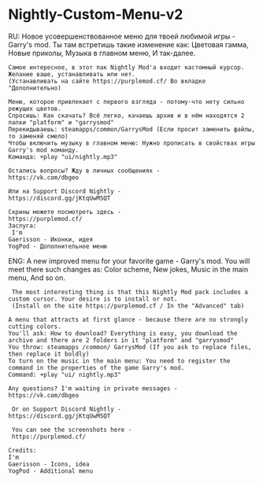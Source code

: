 # Nightly-Custom-Menu-v2
  RU:
  Новое усовершенствованное меню для твоей любимой игры - Garry's mod.
    Ты там встретишь такие изменение как:
    Цветовая гамма,
    Новые приколы,
    Музыка в главном меню, 
    И так-далее.

    Самое интересное, в этот пак Nightly Mod'a входит кастомный курсор. Желание ваше, устанавливать или нет.
    (Устанавливать на сайте https://purplemod.cf/ Во вкладке "Дополнительно)

    Меню, которое привлекает с первого взгляда - потому-что нету сильно режущих цветов.
    Спросишь: Как скачать? Всё легко, качаешь архив и в нём находятся 2 папки "platform" и "garrysmod"
    Перекидываешь: steamapps/common/GarrysMod (Если просит заменить файлы, то заменяй смело)
    Чтобы включить музыку в главном меню: Нужно прописать в свойствах игры Garry's mod команду.
    Команда: +play "ui/nightly.mp3"
    
    Остались вопросы? Жду в личных сообщениях - 
    https://vk.com/dbgeo

    Или на Support Discord Nightly -
    https://discord.gg/jKtqUwMSQT

    Скрины можете посмотреть здесь - 
    https://purplemod.cf/
    Заслуга:
     I'm 
    Gaerisson - Иконки, идея
    YogPod - Дополнительное меню
   
   ENG:
    A new improved menu for your favorite game - Garry's mod.
    You will meet there such changes as:
    Color scheme,
    New jokes,
    Music in the main menu,
    And so on.

     The most interesting thing is that this Nightly Mod pack includes a custom cursor. Your desire is to install or not.
     (Install on the site https://purplemod.cf / In the "Advanced" tab)

    A menu that attracts at first glance - because there are no strongly cutting colors.
    You'll ask: How to download? Everything is easy, you download the archive and there are 2 folders in it "platform" and "garrysmod"
    You throw: steamapps /common/ GarrysMod (If you ask to replace files, then replace it boldly)
    To turn on the music in the main menu: You need to register the command in the properties of the game Garry's mod.
    Command: +play "ui/ nightly.mp3"

    Any questions? I'm waiting in private messages - 
    https://vk.com/dbgeo

     Or on Support Discord Nightly -
    https://discord.gg/jKtqUwMSQT

     You can see the screenshots here - 
     https://purplemod.cf/
  
    Credits:
    I'm 
    Gaerisson - Icons, idea
    YogPod - Additional menu
